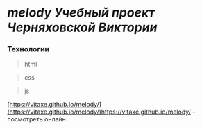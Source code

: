 # _melody Учебный проект Черняховской Виктории_

### Технологии
> html

> css

> js

[https://vitaxe.github.io/melody/](https://vitaxe.github.io/melody/)https://vitaxe.github.io/melody/ - посмотреть онлайн
